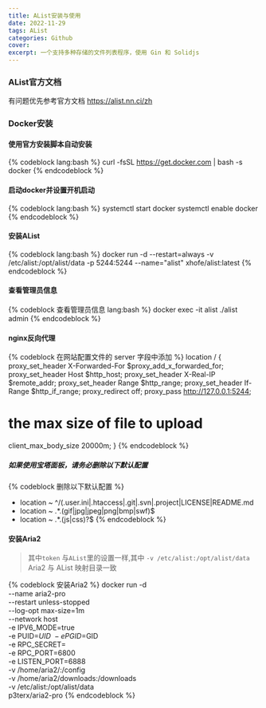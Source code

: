 ```yaml
---
title: AList安装与使用
date: 2022-11-29
tags: AList
categories: Github
cover: 
excerpt: 一个支持多种存储的文件列表程序，使用 Gin 和 Solidjs
---
```


### AList官方文档

有问题优先参考官方文档
https://alist.nn.ci/zh


### Docker安装

#### 使用官方安装脚本自动安装

{% codeblock  lang:bash %}
curl -fsSL https://get.docker.com | bash -s docker
{% endcodeblock %}

#### 启动docker并设置开机启动

{% codeblock  lang:bash %}
systemctl start docker
systemctl enable docker
{% endcodeblock %}


#### 安装AList

{% codeblock  lang:bash %}
docker run -d --restart=always -v /etc/alist:/opt/alist/data -p 5244:5244 --name="alist" xhofe/alist:latest
{% endcodeblock %}

#### 查看管理员信息

{% codeblock 查看管理员信息 lang:bash %}
docker exec -it alist ./alist admin
{% endcodeblock %}


#### nginx反向代理

{% codeblock   在网站配置文件的 server 字段中添加 %}
location / {
  proxy_set_header X-Forwarded-For $proxy_add_x_forwarded_for;
  proxy_set_header Host $http_host;
  proxy_set_header X-Real-IP $remote_addr;
  proxy_set_header Range $http_range;
	proxy_set_header If-Range $http_if_range;
  proxy_redirect off;
  proxy_pass http://127.0.0.1:5244;
  # the max size of file to upload
  client_max_body_size 20000m;
}
{% endcodeblock %}



##### 如果使用宝塔面板，请务必删除以下默认配置

{% codeblock   删除以下默认配置  %}
- location ~ ^/(\.user.ini|\.htaccess|\.git|\.svn|\.project|LICENSE|README.md
- location ~ .\*\.(gif|jpg|jpeg|png|bmp|swf)$
- location ~ .\*\.(js|css)?$
{% endcodeblock %}


#### 安装Aria2 

> 其中`token` 与`AList`里的设置一样,其中 `-v /etc/alist:/opt/alist/data`  Aria2 与 AList 映射目录一致

{% codeblock   安装Aria2  %}
docker run -d \
--name aria2-pro \
--restart unless-stopped \
 --log-opt max-size=1m \
--network host \
-e IPV6_MODE=true \
-e PUID=$UID \
-e PGID=$GID \
-e RPC_SECRET=<token> \
-e RPC_PORT=6800 \
-e LISTEN_PORT=6888 \
-v /home/aria2/:/config \
-v  /home/aria2/downloads:/downloads \
-v /etc/alist:/opt/alist/data \
p3terx/aria2-pro
{% endcodeblock %}

